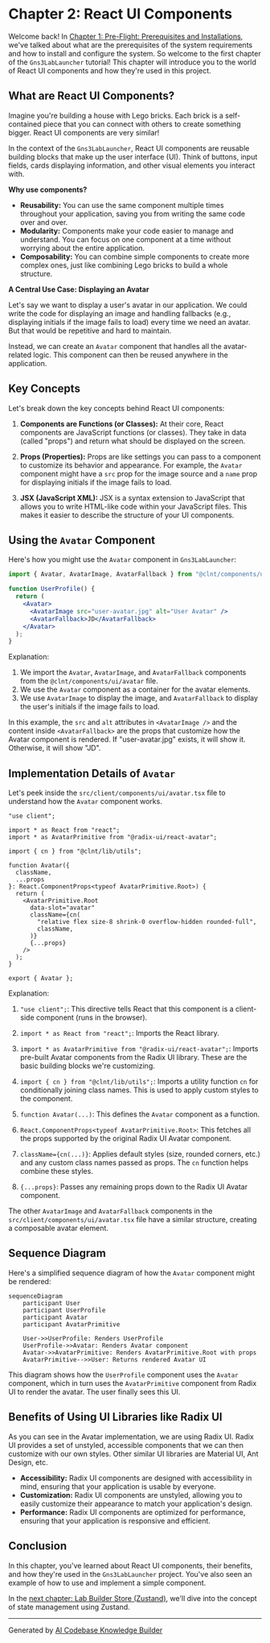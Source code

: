 # Chapter 2: React UI Components

Welcome back! In [Chapter 1: Pre-Flight: Prerequisites and Installations](01_how_to_run.md), we've talked about what are the prerequisites of the system requirements and how to install and configure the system. So welcome to the first chapter of the `Gns3LabLauncher` tutorial! This chapter will introduce you to the world of React UI components and how they're used in this project.

## What are React UI Components?

Imagine you're building a house with Lego bricks. Each brick is a self-contained piece that you can connect with others to create something bigger. React UI components are very similar!

In the context of the `Gns3LabLauncher`, React UI components are reusable building blocks that make up the user interface (UI). Think of buttons, input fields, cards displaying information, and other visual elements you interact with.

**Why use components?**

*   **Reusability:** You can use the same component multiple times throughout your application, saving you from writing the same code over and over.
*   **Modularity:** Components make your code easier to manage and understand. You can focus on one component at a time without worrying about the entire application.
*   **Composability:** You can combine simple components to create more complex ones, just like combining Lego bricks to build a whole structure.

**A Central Use Case: Displaying an Avatar**

Let's say we want to display a user's avatar in our application. We could write the code for displaying an image and handling fallbacks (e.g., displaying initials if the image fails to load) every time we need an avatar. But that would be repetitive and hard to maintain.

Instead, we can create an `Avatar` component that handles all the avatar-related logic. This component can then be reused anywhere in the application.

## Key Concepts

Let's break down the key concepts behind React UI components:

1.  **Components are Functions (or Classes):** At their core, React components are JavaScript functions (or classes). They take in data (called "props") and return what should be displayed on the screen.

2.  **Props (Properties):** Props are like settings you can pass to a component to customize its behavior and appearance. For example, the `Avatar` component might have a `src` prop for the image source and a `name` prop for displaying initials if the image fails to load.

3.  **JSX (JavaScript XML):** JSX is a syntax extension to JavaScript that allows you to write HTML-like code within your JavaScript files. This makes it easier to describe the structure of your UI components.

## Using the `Avatar` Component

Here's how you might use the `Avatar` component in `Gns3LabLauncher`:

```jsx
import { Avatar, AvatarImage, AvatarFallback } from "@clnt/components/ui/avatar";

function UserProfile() {
  return (
    <Avatar>
      <AvatarImage src="user-avatar.jpg" alt="User Avatar" />
      <AvatarFallback>JD</AvatarFallback>
    </Avatar>
  );
}
```

Explanation:

1.  We import the `Avatar`, `AvatarImage`, and `AvatarFallback` components from the `@clnt/components/ui/avatar` file.
2.  We use the `Avatar` component as a container for the avatar elements.
3.  We use `AvatarImage` to display the image, and `AvatarFallback` to display the user's initials if the image fails to load.

In this example, the `src` and `alt` attributes in `<AvatarImage />` and the content inside `<AvatarFallback>` are the props that customize how the Avatar component is rendered. If "user-avatar.jpg" exists, it will show it. Otherwise, it will show "JD".

## Implementation Details of `Avatar`

Let's peek inside the `src/client/components/ui/avatar.tsx` file to understand how the `Avatar` component works.

```tsx
"use client";

import * as React from "react";
import * as AvatarPrimitive from "@radix-ui/react-avatar";

import { cn } from "@clnt/lib/utils";

function Avatar({
  className,
  ...props
}: React.ComponentProps<typeof AvatarPrimitive.Root>) {
  return (
    <AvatarPrimitive.Root
      data-slot="avatar"
      className={cn(
        "relative flex size-8 shrink-0 overflow-hidden rounded-full",
        className,
      )}
      {...props}
    />
  );
}

export { Avatar };
```

Explanation:

1.  `"use client";`: This directive tells React that this component is a client-side component (runs in the browser).

2.  `import * as React from "react";`:  Imports the React library.

3.  `import * as AvatarPrimitive from "@radix-ui/react-avatar";`: Imports pre-built Avatar components from the Radix UI library. These are the basic building blocks we're customizing.

4.  `import { cn } from "@clnt/lib/utils";`: Imports a utility function `cn` for conditionally joining class names. This is used to apply custom styles to the component.

5.  `function Avatar(...)`: This defines the `Avatar` component as a function.

6.  `React.ComponentProps<typeof AvatarPrimitive.Root>`:  This fetches all the props supported by the original Radix UI Avatar component.

7.  `className={cn(...)}`: Applies default styles (size, rounded corners, etc.) and any custom class names passed as props. The `cn` function helps combine these styles.

8.  `{...props}`: Passes any remaining props down to the Radix UI Avatar component.

The other `AvatarImage` and `AvatarFallback` components in the `src/client/components/ui/avatar.tsx` file have a similar structure, creating a composable avatar element.

## Sequence Diagram

Here's a simplified sequence diagram of how the `Avatar` component might be rendered:

```mermaid
sequenceDiagram
    participant User
    participant UserProfile
    participant Avatar
    participant AvatarPrimitive

    User->>UserProfile: Renders UserProfile
    UserProfile->>Avatar: Renders Avatar component
    Avatar->>AvatarPrimitive: Renders AvatarPrimitive.Root with props
    AvatarPrimitive-->>User: Returns rendered Avatar UI
```

This diagram shows how the `UserProfile` component uses the `Avatar` component, which in turn uses the `AvatarPrimitive` component from Radix UI to render the avatar. The user finally sees this UI.

## Benefits of Using UI Libraries like Radix UI

As you can see in the Avatar implementation, we are using Radix UI. Radix UI provides a set of unstyled, accessible components that we can then customize with our own styles. Other similar UI libraries are Material UI, Ant Design, etc.

*   **Accessibility:** Radix UI components are designed with accessibility in mind, ensuring that your application is usable by everyone.
*   **Customization:** Radix UI components are unstyled, allowing you to easily customize their appearance to match your application's design.
*   **Performance:** Radix UI components are optimized for performance, ensuring that your application is responsive and efficient.

## Conclusion

In this chapter, you've learned about React UI components, their benefits, and how they're used in the `Gns3LabLauncher` project. You've also seen an example of how to use and implement a simple component.

In the [next chapter: Lab Builder Store (Zustand)](03_lab_builder_store__zustand_.md), we'll dive into the concept of state management using Zustand.


---

Generated by [AI Codebase Knowledge Builder](https://github.com/The-Pocket/Tutorial-Codebase-Knowledge)
